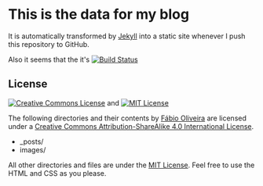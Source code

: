 # This is the data for my blog

It is automatically transformed by [Jekyll](https://github.com/jekyll/jekyll) into a static site whenever I push this repository to GitHub.

Also it seems that the it's [![Build Status][travis-image]][travis-url]

## License
[![Creative Commons License][cc-image]][cc-url] and [![MIT License][mit-image]][mit-url]

The <span xmlns:dct="http://purl.org/dc/terms/" href="http://purl.org/dc/dcmitype/Text" rel="dct:type">following directories and their contents</span> by <a xmlns:cc="https://creativecommons.org/ns#" href="https://about.me/foliveira" property="cc:attributionName" rel="cc:attributionURL">Fábio Oliveira</a> are licensed under a <a rel="license" href="https://creativecommons.org/licenses/by-sa/4.0/">Creative Commons Attribution-ShareAlike 4.0 International License</a>.

* _posts/
* images/


All other directories and files are under the [MIT License][mit-url]. Feel free to use the HTML and CSS as you please.

[cc-image]: https://i.creativecommons.org/l/by-sa/4.0/80x15.png
[cc-url]: https://creativecommons.org/licenses/by-sa/4.0/
[mit-image]: https://img.shields.io/badge/license-MIT-blue.svg?style=flat-square
[mit-url]: LICENSE
[travis-image]: https://img.shields.io/travis/foliveira/foliveira.github.io.svg?style=flat-square&label=build%20is
[travis-url]: https://travis-ci.org/foliveira/foliveira.github.io
